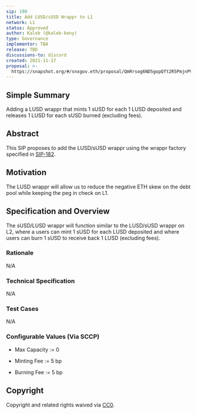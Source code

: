 ```yaml
---
sip: 190
title: Add LUSD/sUSD Wrappr to L1
network: L1
status: Approved
author: Kaleb (@kaleb-keny)
type: Governance
implementor: TBA
release: TBD
discussions-to: discord
created: 2021-11-17
proposal: >-
  https://snapshot.org/#/snxgov.eth/proposal/QmRrsog6ND5gopQft2R5PmjnP92USZiSymuSMfVZW4GUM9
---
```


<!--You can leave these HTML comments in your merged SIP and delete the visible duplicate text guides, they will not appear and may be helpful to refer to if you edit it again. This is the suggested template for new SIPs. Note that an SIP number will be assigned by an editor. When opening a pull request to submit your SIP, please use an abbreviated title in the filename, `sip-draft_title_abbrev.md`. The title should be 44 characters or less.-->

## Simple Summary

Adding a LUSD wrappr that mints 1 sUSD for each 1 LUSD deposited and releases 1 LUSD for each sUSD burned (excluding fees).

## Abstract

This SIP proposes to add the LUSD/sUSD wrappr using the wrappr factory specified in [SIP-182](https://sips.synthetix.io/sips/sip-182/).

## Motivation

The LUSD wrappr will allow us to reduce the negative ETH skew on the debt pool while keeping the peg in check on L1.
 
## Specification and Overview

The sUSD/LUSD wrappr will function similar to the LUSD/sUSD wrappr on L2, where a users can mint 1 sUSD for each LUSD deposited and where users can burn 1 sUSD to receive back 1 LUSD (excluding fees).

### Rationale

N/A

### Technical Specification

N/A

### Test Cases

<!--Test cases for an implementation are mandatory for SIPs but can be included with the implementation..-->
N/A

### Configurable Values (Via SCCP)

<!--Please list all values configurable via SCCP under this implementation.-->

- Max Capacity := 0

- Minting Fee := 5 bp

- Burning Fee := 5 bp

## Copyright

Copyright and related rights waived via [CC0](https://creativecommons.org/publicdomain/zero/1.0/).
